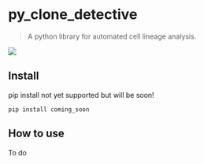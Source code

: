 # py_clone_detective
> A python library for automated cell lineage analysis.


<img src="docs/images/py_clone_detector_scheme.png">

## Install

pip install not yet supported but will be soon!

`pip install coming_soon`

## How to use

To do
